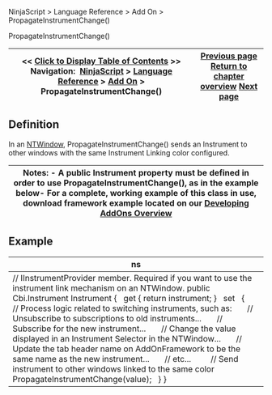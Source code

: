 ﻿
NinjaScript > Language Reference > Add On > PropagateInstrumentChange()

PropagateInstrumentChange()

| << [Click to Display Table of Contents](propagateinstrumentchange().md) >> **Navigation:**     [NinjaScript](ninjascript-1.md) > [Language Reference](language_reference_wip-1.md) > [Add On](add_on-1.md) > PropagateInstrumentChange() | [Previous page](strategybase-1.md) [Return to chapter overview](add_on-1.md) [Next page](propagateintervalchange()-1.md) |
| --- | --- |
## Definition
In an [NTWindow](ntwindow-1.md), PropagateInstrumentChange() sends an Instrument to other windows with the same Instrument Linking color configured. 
 

| Notes:  - A public Instrument property must be defined in order to use PropagateInstrumentChange(), as in the example below- For a complete, working example of this class in use, download framework example located on our [Developing AddOns Overview](developing_add_ons-1.md) |
| --- |
## 
## Example

| ns |
| --- |
| // IInstrumentProvider member. Required if you want to use the instrument link mechanism on an NTWindow. public Cbi.Instrument Instrument {    get { return instrument; }    set    {        // Process logic related to switching instruments, such as:        // Unsubscribe to subscriptions to old instruments...        // Subscribe for the new instrument...        // Change the value displayed in an Instrument Selector in the NTWindow...        // Update the tab header name on AddOnFramework to be the same name as the new instrument...        // etc...          // Send instrument to other windows linked to the same color        PropagateInstrumentChange(value);    } } |
